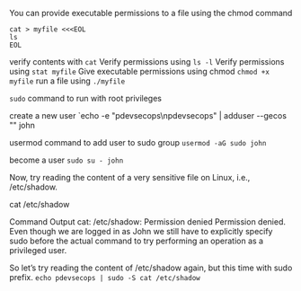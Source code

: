 You can provide executable permissions to a file using the chmod command
```
cat > myfile <<<EOL
ls
EOL
```

verify contents with `cat`
Verify permissions using `ls -l`
Verify permissions using `stat myfile`
Give executable permissions using chmod `chmod +x myfile`
run a file using `./myfile`

`sudo` command to run with root privileges

create a new user
`echo -e "pdevsecops\npdevsecops" | adduser --gecos "" john

usermod command to add user to sudo group
`usermod -aG sudo john`

become a user
`sudo su - john`


Now, try reading the content of a very sensitive file on Linux, i.e., /etc/shadow.


cat /etc/shadow

Command Output
cat: /etc/shadow: Permission denied
Permission denied. Even though we are logged in as John we still have to explicitly specify sudo before the actual command to try performing an operation as a privileged user.

So let’s try reading the content of /etc/shadow again, but this time with sudo prefix.
`echo pdevsecops | sudo -S cat /etc/shadow`
